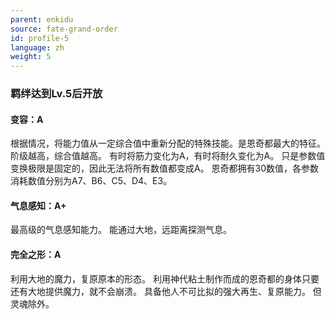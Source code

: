 ```yaml
---
parent: enkidu
source: fate-grand-order
id: profile-5
language: zh
weight: 5
---
```


### 羁绊达到Lv.5后开放

#### 变容：A

根据情况，将能力值从一定综合值中重新分配的特殊技能。是恩奇都最大的特征。
阶级越高，综合值越高。
有时将筋力变化为A，有时将耐久变化为A。
只是参数值变换极限是固定的，因此无法将所有数值都变成A。
恩奇都拥有30数值，各参数消耗数值分别为A7、B6、C5、D4、E3。

#### 气息感知：A+

最高级的气息感知能力。
能通过大地，远距离探测气息。

#### 完全之形：A

利用大地的魔力，复原原本的形态。
利用神代粘土制作而成的恩奇都的身体只要还有大地提供魔力，就不会崩溃。
具备他人不可比拟的强大再生、复原能力。
但灵魂除外。
